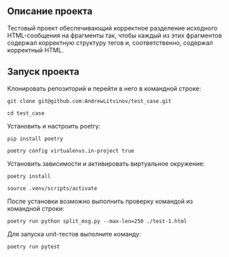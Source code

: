 ## Описание проекта

Тестовый проект обеспечивающий корректное разделение исходного HTML-сообщения на фрагменты так, чтобы каждый из этих фрагментов содержал корректную структуру тегов и, соответственно, содержал корректный HTML.

## Запуск проекта

Клонировать репозиторий и перейти в него в командной строке:

```
git clone git@github.com:AndrewLitvinov/test_case.git
```

```
cd test_case
```

Установить и настроить poetry:

```
pip install poetry
```

```
poetry config virtualenvs.in-project true
```


Установить зависимости и активировать виртуальное окружение:


```
poetry install
```

```
source .venv/scripts/activate
```

После установки возможно выполнить проверку командой из командной строки:

```
poetry run python split_msg.py --max-len=250 ./test-1.html
```


Для запуска unit-тестов выполните команду:

```
poetry run pytest
``````
